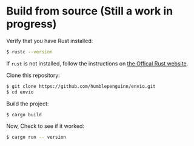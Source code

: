 # Build from source (Still a work in progress)

Verify that you have Rust installed:

```sh
$ rustc --version
```

If `rust` is not installed, follow the instructions on [the Offical Rust website](https://www.rust-lang.org/tools/install).

Clone this repository:
```sh
$ git clone https://github.com/humblepenguinn/envio.git
$ cd envio
```

Build the project:

```sh
$ cargo build
```


Now, Check to see if it worked:
```sh
$ cargo run -- version
```


